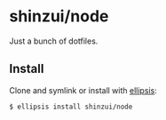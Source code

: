 # shinzui/node
Just a bunch of dotfiles.

## Install
Clone and symlink or install with [ellipsis][ellipsis]:

```
$ ellipsis install shinzui/node
```

[ellipsis]: http://ellipsis.sh
